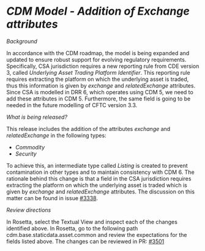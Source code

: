 # _CDM Model - Addition of Exchange attributes_

_Background_

In accordance with the CDM roadmap, the model is being expanded and updated to ensure robust support for evolving regulatory requirements. Specifically, CSA jurisdiction requires a new reporting rule from CDE version 3, called _Underlying Asset Trading Platform Identifier_. This reporting rule requires extracting the platform on which the underlying asset is traded, thus this information is given by _exchange_ and _relatedExchange_ attributes. Since CSA is modelled in DRR 6, which operates using CDM 5, we need to add these attributes in CDM 5. Furthermore, the same field is going to be needed in the future modelling of CFTC version 3.3.

_What is being released?_

This release includes the addition of the attributes _exchange_ and _relatedExchange_ in the following types:
- _Commodity_
- _Security_

To achieve this, an intermediate type called _Listing_ is created to prevent contamination in other types and to maintain consistency with CDM 6. The rationale behind this change is that a field in the CSA jurisdiction requires extracting the platform on which the underlying asset is traded which is given by _exchange_ and _relatedExchange_ attributes. The discussion on this matter can be found in issue [#3338](https://github.com/finos/common-domain-model/issues/3338).
    
_Review directions_

In Rosetta, select the Textual View and inspect each of the changes identified above.
In Rosetta, go to the following path cdm.base.staticdata.asset.common and review the expectations for the fields listed above.
The changes can be reviewed in PR: [#3501](https://github.com/finos/common-domain-model/pull/3501)

